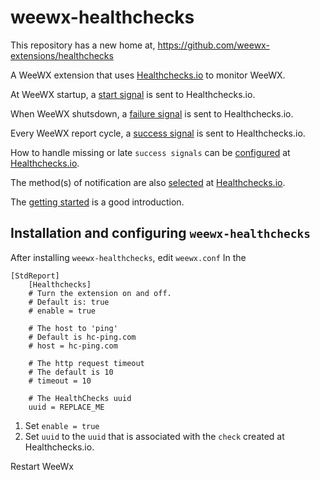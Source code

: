 # weewx-healthchecks


This repository has a new home at, https://github.com/weewx-extensions/healthchecks

A WeeWX extension that uses [Healthchecks.io](https://healthchecks.io) to monitor WeeWX.

At WeeWX startup, a [start signal](https://healthchecks.io/docs/http_api/#start-uuid) is sent to Healthchecks.io.

When WeeWX shutsdown, a [failure signal](https://healthchecks.io/docs/http_api/#fail-uuid) is sent to Healthchecks.io.

Every WeeWX report cycle, a [success signal](https://healthchecks.io/docs/http_api/#success-uuid) is sent to Healthchecks.io.

How to handle missing or late `success signals` can be [configured](https://healthchecks.io/docs/configuring_checks/) at [Healthchecks.io](https://healthchecks.io).

The method(s) of notification are also [selected](https://healthchecks.io/docs/configuring_notifications/) at [Healthchecks.io](https://healthchecks.io).

The [getting started](https://healthchecks.io/docs/) is a good introduction.

## Installation and configuring `weewx-healthchecks`

After installing `weewx-healthchecks`, edit `weewx.conf`
In the

```text
[StdReport]
    [Healthchecks]
    # Turn the extension on and off.
    # Default is: true
    # enable = true
    
    # The host to 'ping'
    # Default is hc-ping.com
    # host = hc-ping.com
    
    # The http request timeout
    # The default is 10
    # timeout = 10
        
    # The HealthChecks uuid
    uuid = REPLACE_ME
```

1. Set `enable = true`
2. Set `uuid` to the `uuid` that is associated with the `check` created at Healthchecks.io.

Restart WeeWx
